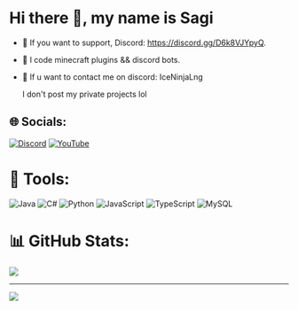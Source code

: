 # Hi there 👋, my name is Sagi
- 📱 If you want to support, Discord: https://discord.gg/D6k8VJYpyQ.
- 🤖 I code minecraft plugins && discord bots.
- 👋 If u want to contact me on discord: IceNinjaLng

  I don't post my private projects lol


## 🌐 Socials:
[![Discord](https://img.shields.io/badge/Discord-%237289DA.svg?logo=discord&logoColor=white)](https://discord.gg/D6k8VJYpyQ) [![YouTube](https://img.shields.io/badge/YouTube-%23FF0000.svg?logo=YouTube&logoColor=white)](https://www.youtube.com/channel/UCDnqgUONgjX5R_h3_Q31sEw) 

# 🔧 Tools:
![Java](https://img.shields.io/badge/java-%23ED8B00.svg?style=for-the-badge&logo=java&logoColor=white) ![C#](https://img.shields.io/badge/c%23-%23239120.svg?style=for-the-badge&logo=c-sharp&logoColor=white) ![Python](https://img.shields.io/badge/python-3670A0?style=for-the-badge&logo=python&logoColor=ffdd54) ![JavaScript](https://img.shields.io/badge/javascript-%23323330.svg?style=for-the-badge&logo=javascript&logoColor=%23F7DF1E) ![TypeScript](https://img.shields.io/badge/typescript-%23007ACC.svg?style=for-the-badge&logo=typescript&logoColor=white) ![MySQL](https://img.shields.io/badge/mysql-%2300f.svg?style=for-the-badge&logo=mysql&logoColor=white)
# 📊 GitHub Stats:
![](https://github-readme-streak-stats.herokuapp.com/?user=TheIceNinja&theme=tokyonight&hide_border=false)<br/>

---
[![](https://visitcount.itsvg.in/api?id=TheIceNinja&icon=0&color=1)](https://visitcount.itsvg.in)


